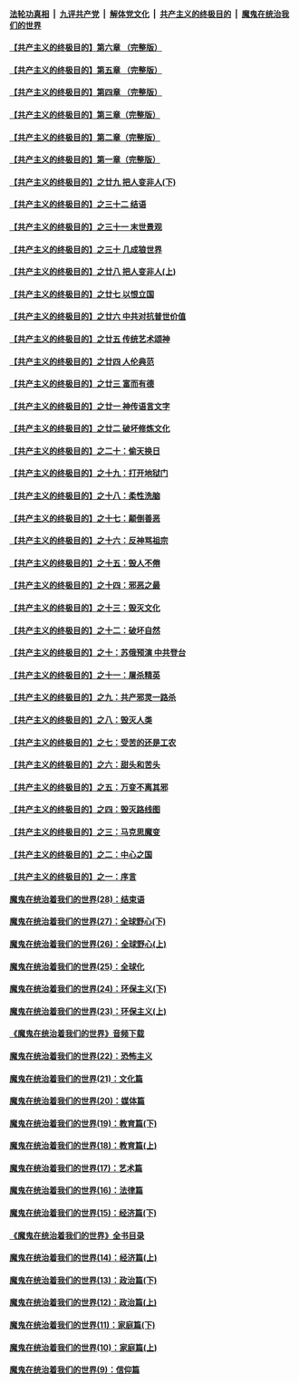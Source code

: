 ####  [法轮功真相](../../../../basic/blob/master/README.md?t=05170701) &nbsp;|&nbsp; [九评共产党](../../../../9ping.md/blob/master/README.md?t=05170701) &nbsp;|&nbsp; [解体党文化](../../../../jtdwh.md/blob/master/README.md?t=05170701)  &nbsp;|&nbsp; [共产主义的终极目的](../../../../gczydzjmd.md/blob/master/README.md?t=05170701) &nbsp;|&nbsp; [魔鬼在统治我们的世界](../../../../mgztzwmdsj.md/blob/master/README.md?t=05170701) 

#### [【共产主义的终极目的】第六章 （完整版）](../pages/nsc422/n11428913.md?t=05170701) 

#### [【共产主义的终极目的】第五章 （完整版）](../pages/nsc422/n11428912.md?t=05170701) 

#### [【共产主义的终极目的】第四章 （完整版）](../pages/nsc422/n11428907.md?t=05170701) 

#### [【共产主义的终极目的】第三章（完整版）](../pages/nsc422/n11428848.md?t=05170701) 

#### [【共产主义的终极目的】第二章（完整版）](../pages/nsc422/n11428831.md?t=05170701) 

#### [【共产主义的终极目的】第一章（完整版）](../pages/nsc422/n11417651.md?t=05170701) 

#### [【共产主义的终极目的】之廿九 把人变非人(下)](../pages/nsc422/n11344140.md?t=05170701) 

#### [【共产主义的终极目的】之三十二 结语](../pages/nsc422/n11360535.md?t=05170701) 

#### [【共产主义的终极目的】之三十一 末世景观](../pages/nsc422/n11351129.md?t=05170701) 

#### [【共产主义的终极目的】之三十 几成狼世界](../pages/nsc422/n11348280.md?t=05170701) 

#### [【共产主义的终极目的】之廿八 把人变非人(上)](../pages/nsc422/n11340492.md?t=05170701) 

#### [【共产主义的终极目的】之廿七 以恨立国](../pages/nsc422/n11336944.md?t=05170701) 

#### [【共产主义的终极目的】之廿六 中共对抗普世价值](../pages/nsc422/n11324785.md?t=05170701) 

#### [【共产主义的终极目的】之廿五 传统艺术颂神](../pages/nsc422/n11296396.md?t=05170701) 

#### [【共产主义的终极目的】之廿四 人伦典范](../pages/nsc422/n11296397.md?t=05170701) 

#### [【共产主义的终极目的】之廿三 富而有德](../pages/nsc422/n11283598.md?t=05170701) 

#### [【共产主义的终极目的】之廿一 神传语言文字](../pages/nsc422/n11263265.md?t=05170701) 

#### [【共产主义的终极目的】之廿二 破坏修炼文化](../pages/nsc422/n11245728.md?t=05170701) 

#### [【共产主义的终极目的】之二十：偷天换日](../pages/nsc422/n11238846.md?t=05170701) 

#### [【共产主义的终极目的】之十九：打开地狱门](../pages/nsc422/n11206376.md?t=05170701) 

#### [【共产主义的终极目的】之十八：柔性洗脑](../pages/nsc422/n11199994.md?t=05170701) 

#### [【共产主义的终极目的】之十七：颠倒善恶](../pages/nsc422/n11179782.md?t=05170701) 

#### [【共产主义的终极目的】之十六：反神骂祖宗](../pages/nsc422/n11166798.md?t=05170701) 

#### [【共产主义的终极目的】之十五：毁人不倦](../pages/nsc422/n11166792.md?t=05170701) 

#### [【共产主义的终极目的】之十四：邪恶之最](../pages/nsc422/n11150249.md?t=05170701) 

#### [【共产主义的终极目的】之十三：毁灭文化](../pages/nsc422/n11135227.md?t=05170701) 

#### [【共产主义的终极目的】之十二：破坏自然](../pages/nsc422/n11135214.md?t=05170701) 

#### [【共产主义的终极目的】之十：苏俄预演 中共登台](../pages/nsc422/n11118424.md?t=05170701) 

#### [【共产主义的终极目的】之十一：屠杀精英](../pages/nsc422/n11118442.md?t=05170701) 

#### [【共产主义的终极目的】之九：共产邪灵一路杀](../pages/nsc422/n11114139.md?t=05170701) 

#### [【共产主义的终极目的】之八：毁灭人类](../pages/nsc422/n11108503.md?t=05170701) 

#### [【共产主义的终极目的】之七：受苦的还是工农](../pages/nsc422/n11101809.md?t=05170701) 

#### [【共产主义的终极目的】之六：甜头和苦头](../pages/nsc422/n11096971.md?t=05170701) 

#### [【共产主义的终极目的】之五：万变不离其邪](../pages/nsc422/n11091285.md?t=05170701) 

#### [【共产主义的终极目的】之四：毁灭路线图](../pages/nsc422/n11086284.md?t=05170701) 

#### [【共产主义的终极目的】之三：马克思魔变](../pages/nsc422/n11061941.md?t=05170701) 

#### [【共产主义的终极目的】之二：中心之国](../pages/nsc422/n11047728.md?t=05170701) 

#### [【共产主义的终极目的】之一：序言](../pages/nsc422/n11086077.md?t=05170701) 

#### [魔鬼在统治着我们的世界(28)：结束语](../pages/nsc422/n10936246.md?t=05170701) 

#### [魔鬼在统治着我们的世界(27)：全球野心(下)](../pages/nsc422/n10928319.md?t=05170701) 

#### [魔鬼在统治着我们的世界(26)：全球野心(上)](../pages/nsc422/n10900318.md?t=05170701) 

#### [魔鬼在统治着我们的世界(25)：全球化](../pages/nsc422/n10788205.md?t=05170701) 

#### [魔鬼在统治着我们的世界(24)：环保主义(下)](../pages/nsc422/n10695307.md?t=05170701) 

#### [魔鬼在统治着我们的世界(23)：环保主义(上)](../pages/nsc422/n10688613.md?t=05170701) 

#### [《魔鬼在统治着我们的世界》音频下载](../pages/nsc422/n10635553.md?t=05170701) 

#### [魔鬼在统治着我们的世界(22)：恐怖主义](../pages/nsc422/n10614727.md?t=05170701) 

#### [魔鬼在统治着我们的世界(21)：文化篇](../pages/nsc422/n10597706.md?t=05170701) 

#### [魔鬼在统治着我们的世界(20)：媒体篇](../pages/nsc422/n10586579.md?t=05170701) 

#### [魔鬼在统治着我们的世界(19)：教育篇(下)](../pages/nsc422/n10564808.md?t=05170701) 

#### [魔鬼在统治着我们的世界(18)：教育篇(上)](../pages/nsc422/n10526970.md?t=05170701) 

#### [魔鬼在统治着我们的世界(17)：艺术篇](../pages/nsc422/n10499093.md?t=05170701) 

#### [魔鬼在统治着我们的世界(16)：法律篇](../pages/nsc422/n10485969.md?t=05170701) 

#### [魔鬼在统治着我们的世界(15)：经济篇(下)](../pages/nsc422/n10469975.md?t=05170701) 

#### [《魔鬼在统治着我们的世界》全书目录](../pages/nsc422/n10464261.md?t=05170701) 

#### [魔鬼在统治着我们的世界(14)：经济篇(上)](../pages/nsc422/n10457370.md?t=05170701) 

#### [魔鬼在统治着我们的世界(13)：政治篇(下)](../pages/nsc422/n10448270.md?t=05170701) 

#### [魔鬼在统治着我们的世界(12)：政治篇(上)](../pages/nsc422/n10444576.md?t=05170701) 

#### [魔鬼在统治着我们的世界(11)：家庭篇(下)](../pages/nsc422/n10440961.md?t=05170701) 

#### [魔鬼在统治着我们的世界(10)：家庭篇(上)](../pages/nsc422/n10435448.md?t=05170701) 

#### [魔鬼在统治着我们的世界(9)：信仰篇](../pages/nsc422/n10432159.md?t=05170701) 

